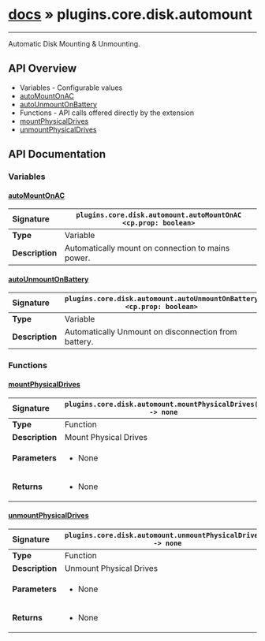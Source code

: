 # [docs](index.md) » plugins.core.disk.automount
---

Automatic Disk Mounting & Unmounting.

## API Overview
* Variables - Configurable values
 * [autoMountOnAC](#automountonac)
 * [autoUnmountOnBattery](#autounmountonbattery)
* Functions - API calls offered directly by the extension
 * [mountPhysicalDrives](#mountphysicaldrives)
 * [unmountPhysicalDrives](#unmountphysicaldrives)

## API Documentation

### Variables

#### [autoMountOnAC](#automountonac)
| <span style="float: left;">**Signature**</span> | <span style="float: left;">`plugins.core.disk.automount.autoMountOnAC <cp.prop: boolean>` </span>                                                          |
| -----------------------------------------------------|---------------------------------------------------------------------------------------------------------|
| **Type**                                             | Variable                                                                                         |
| **Description**                                      | Automatically mount on connection to mains power.                                                                                         |

#### [autoUnmountOnBattery](#autounmountonbattery)
| <span style="float: left;">**Signature**</span> | <span style="float: left;">`plugins.core.disk.automount.autoUnmountOnBattery <cp.prop: boolean>` </span>                                                          |
| -----------------------------------------------------|---------------------------------------------------------------------------------------------------------|
| **Type**                                             | Variable                                                                                         |
| **Description**                                      | Automatically Unmount on disconnection from battery.                                                                                         |

### Functions

#### [mountPhysicalDrives](#mountphysicaldrives)
| <span style="float: left;">**Signature**</span> | <span style="float: left;">`plugins.core.disk.automount.mountPhysicalDrives() -> none` </span>                                                          |
| -----------------------------------------------------|---------------------------------------------------------------------------------------------------------|
| **Type**                                             | Function                                                                                         |
| **Description**                                      | Mount Physical Drives                                                                                         |
| **Parameters**                                       | <ul markdown="1"><li markdown="1">None</li></ul> |
| **Returns**                                          | <ul markdown="1"><li markdown="1">None</li></ul>          |

#### [unmountPhysicalDrives](#unmountphysicaldrives)
| <span style="float: left;">**Signature**</span> | <span style="float: left;">`plugins.core.disk.automount.unmountPhysicalDrives() -> none` </span>                                                          |
| -----------------------------------------------------|---------------------------------------------------------------------------------------------------------|
| **Type**                                             | Function                                                                                         |
| **Description**                                      | Unmount Physical Drives                                                                                         |
| **Parameters**                                       | <ul markdown="1"><li markdown="1">None</li></ul> |
| **Returns**                                          | <ul markdown="1"><li markdown="1">None</li></ul>          |

